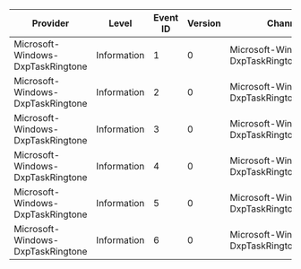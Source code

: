 Provider                           |  Level        |  Event ID  |  Version  |  Channel                                     |  Task          |  Opcode  |  Keyword  |  Message
-----------------------------------|---------------|------------|-----------|----------------------------------------------|----------------|----------|-----------|---------
Microsoft-Windows-DxpTaskRingtone  |  Information  |  1         |  0        |  Microsoft-Windows-DxpTaskRingtone/Analytic  |  UxNavigation  |  Start   |           |
Microsoft-Windows-DxpTaskRingtone  |  Information  |  2         |  0        |  Microsoft-Windows-DxpTaskRingtone/Analytic  |  UxNavigation  |  Stop    |           |
Microsoft-Windows-DxpTaskRingtone  |  Information  |  3         |  0        |  Microsoft-Windows-DxpTaskRingtone/Analytic  |  UxNavigation  |  Start   |           |
Microsoft-Windows-DxpTaskRingtone  |  Information  |  4         |  0        |  Microsoft-Windows-DxpTaskRingtone/Analytic  |  UxNavigation  |  Stop    |           |
Microsoft-Windows-DxpTaskRingtone  |  Information  |  5         |  0        |  Microsoft-Windows-DxpTaskRingtone/Analytic  |  UxNavigation  |  Start   |           |
Microsoft-Windows-DxpTaskRingtone  |  Information  |  6         |  0        |  Microsoft-Windows-DxpTaskRingtone/Analytic  |  UxNavigation  |  Stop    |           |